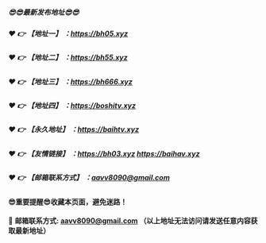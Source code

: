 ##### :sunglasses::sunglasses:最新发布地址:sunglasses::sunglasses:

##### :heart: :point_right: 【地址一】 ：https://bh05.xyz

##### :heart: :point_right: 【地址二】 ：https://bh55.xyz

##### :heart: :point_right: 【地址三】 ：https://bh666.xyz

##### :heart: :point_right: 【地址四】 ：https://boshitv.xyz

##### :heart: :point_right: 【永久地址】 ：https://baihtv.xyz

##### :heart: :point_right: 【友情链接】 ：https://bh03.xyz  https://baihav.xyz

##### :heart: :point_right: 【邮箱联系方式】 ：aavv8090@gmail.com

#### :sunglasses:重要提醒:sunglasses:收藏本页面，避免迷路！


:e-mail: __邮箱联系方式: aavv8090@gmail.com （以上地址无法访问请发送任意内容获取最新地址）__

